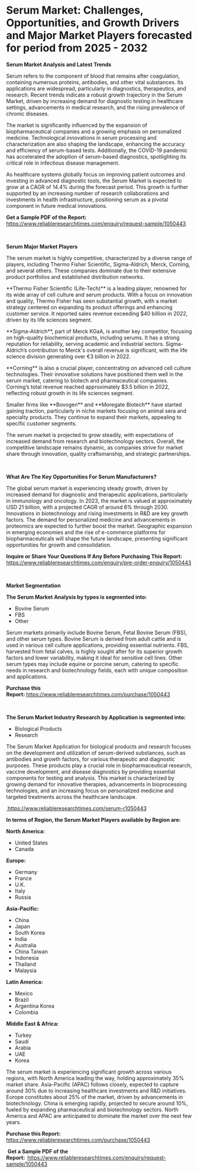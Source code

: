 <p><h1>Serum Market: Challenges, Opportunities, and Growth Drivers and Major Market Players forecasted for period from 2025 - 2032</h1></p><p><strong>Serum Market Analysis and Latest Trends</strong></p>
<p><p>Serum refers to the component of blood that remains after coagulation, containing numerous proteins, antibodies, and other vital substances. Its applications are widespread, particularly in diagnostics, therapeutics, and research. Recent trends indicate a robust growth trajectory in the Serum Market, driven by increasing demand for diagnostic testing in healthcare settings, advancements in medical research, and the rising prevalence of chronic diseases.</p><p>The market is significantly influenced by the expansion of biopharmaceutical companies and a growing emphasis on personalized medicine. Technological innovations in serum processing and characterization are also shaping the landscape, enhancing the accuracy and efficiency of serum-based tests. Additionally, the COVID-19 pandemic has accelerated the adoption of serum-based diagnostics, spotlighting its critical role in infectious disease management.</p><p>As healthcare systems globally focus on improving patient outcomes and investing in advanced diagnostic tools, the Serum Market is expected to grow at a CAGR of 14.4% during the forecast period. This growth is further supported by an increasing number of research collaborations and investments in health infrastructure, positioning serum as a pivotal component in future medical innovations.</p></p>
<p><strong>Get a Sample PDF of the Report:&nbsp;</strong> <a href="https://www.reliableresearchtimes.com/enquiry/request-sample/1050443?utm_campaign=2811&utm_medium=2&utm_source=Github&utm_content=ia&utm_term=19042025&utm_id=serum">https://www.reliableresearchtimes.com/enquiry/request-sample/1050443</a></p>
<p>&nbsp;</p>
<p><strong>Serum Major Market Players</strong></p>
<p><p>The serum market is highly competitive, characterized by a diverse range of players, including Thermo Fisher Scientific, Sigma-Aldrich, Merck, Corning, and several others. These companies dominate due to their extensive product portfolios and established distribution networks.</p><p>**Thermo Fisher Scientific (Life-Tech)** is a leading player, renowned for its wide array of cell culture and serum products. With a focus on innovation and quality, Thermo Fisher has seen substantial growth, with a market strategy centered on expanding its product offerings and enhancing customer service. It reported sales revenue exceeding $40 billion in 2022, driven by its life sciences segment.</p><p>**Sigma-Aldrich**, part of Merck KGaA, is another key competitor, focusing on high-quality biochemical products, including serums. It has a strong reputation for reliability, serving academic and industrial sectors. Sigma-Aldrich’s contribution to Merck's overall revenue is significant, with the life science division generating over €3 billion in 2022.</p><p>**Corning** is also a crucial player, concentrating on advanced cell culture technologies. Their innovative solutions have positioned them well in the serum market, catering to biotech and pharmaceutical companies. Corning’s total revenue reached approximately $3.5 billion in 2022, reflecting robust growth in its life sciences segment.</p><p>Smaller firms like **Bovogen** and **Moregate Biotech** have started gaining traction, particularly in niche markets focusing on animal sera and specialty products. They continue to expand their markets, appealing to specific customer segments.</p><p>The serum market is projected to grow steadily, with expectations of increased demand from research and biotechnology sectors. Overall, the competitive landscape remains dynamic, as companies strive for market share through innovation, quality craftsmanship, and strategic partnerships.</p></p>
<p>&nbsp;</p>
<p><strong>What Are The Key Opportunities For Serum Manufacturers?</strong></p>
<p><p>The global serum market is experiencing steady growth, driven by increased demand for diagnostic and therapeutic applications, particularly in immunology and oncology. In 2023, the market is valued at approximately USD 21 billion, with a projected CAGR of around 6% through 2030. Innovations in biotechnology and rising investments in R&D are key growth factors. The demand for personalized medicine and advancements in proteomics are expected to further boost the market. Geographic expansion in emerging economies and the rise of e-commerce platforms for biopharmaceuticals will shape the future landscape, presenting significant opportunities for growth and consolidation.</p></p>
<p><strong>Inquire or Share Your Questions If Any Before Purchasing This Report:</strong> <a href="https://www.reliableresearchtimes.com/enquiry/pre-order-enquiry/1050443?utm_campaign=2811&utm_medium=2&utm_source=Github&utm_content=ia&utm_term=19042025&utm_id=serum">https://www.reliableresearchtimes.com/enquiry/pre-order-enquiry/1050443</a></p>
<p>&nbsp;</p>
<p><strong>Market Segmentation</strong></p>
<p><strong>The Serum Market Analysis by types is segmented into:</strong></p>
<p><ul><li>Bovine Serum</li><li>FBS</li><li>Other</li></ul></p>
<p><p>Serum markets primarily include Bovine Serum, Fetal Bovine Serum (FBS), and other serum types. Bovine Serum is derived from adult cattle and is used in various cell culture applications, providing essential nutrients. FBS, harvested from fetal calves, is highly sought after for its superior growth factors and lower variability, making it ideal for sensitive cell lines. Other serum types may include equine or porcine serum, catering to specific needs in research and biotechnology fields, each with unique composition and applications.</p></p>
<p><strong>Purchase this Report:&nbsp;</strong><a href="https://www.reliableresearchtimes.com/purchase/1050443?utm_campaign=2811&utm_medium=2&utm_source=Github&utm_content=ia&utm_term=19042025&utm_id=serum">https://www.reliableresearchtimes.com/purchase/1050443</a></p>
<p>&nbsp;</p>
<p><strong>The Serum Market Industry Research by Application is segmented into:</strong></p>
<p><ul><li>Biological Products</li><li>Research</li></ul></p>
<p><p>The Serum Market Application for biological products and research focuses on the development and utilization of serum-derived substances, such as antibodies and growth factors, for various therapeutic and diagnostic purposes. These products play a crucial role in biopharmaceutical research, vaccine development, and disease diagnostics by providing essential components for testing and analysis. This market is characterized by growing demand for innovative therapies, advancements in bioprocessing technologies, and an increasing focus on personalized medicine and targeted treatments across the healthcare landscape.</p></p>
<p><a href="https://www.reliableresearchtimes.com/serum-r1050443?utm_campaign=2811&utm_medium=2&utm_source=Github&utm_content=ia&utm_term=19042025&utm_id=serum">&nbsp;https://www.reliableresearchtimes.com/serum-r1050443</a></p>
<p><strong>In terms of Region, the Serum Market Players available by Region are:</strong></p>
<p>
    <p> <strong> North America: </strong>
        <ul>
            <li>United States</li>
            <li>Canada</li>
        </ul>
        </p> 
    <p> <strong> Europe: </strong>
        <ul>
            <li>Germany</li>
            <li>France</li>
            <li>U.K.</li>
            <li>Italy</li>
            <li>Russia</li>
        </ul>
        </p> 
    <p> <strong> Asia-Pacific: </strong>
        <ul>
            <li>China</li>
            <li>Japan</li>
            <li>South Korea</li>
            <li>India</li>
            <li>Australia</li>
            <li>China Taiwan</li>
            <li>Indonesia</li>
            <li>Thailand</li>
            <li>Malaysia</li>
        </ul>
        </p> 
    <p> <strong> Latin America: </strong>
        <ul>
            <li>Mexico</li>
            <li>Brazil</li>
            <li>Argentina Korea</li>
            <li>Colombia</li>
        </ul>
        </p> 
    <p> <strong> Middle East & Africa: </strong>
        <ul>
            <li>Turkey</li>
            <li>Saudi</li>
            <li>Arabia</li>
            <li>UAE</li>
            <li>Korea</li>
        </ul>
    </p>
    </p>
<p><p>The serum market is experiencing significant growth across various regions, with North America leading the way, holding approximately 35% market share. Asia-Pacific (APAC) follows closely, expected to capture around 30% due to increasing healthcare investments and R&D initiatives. Europe constitutes about 25% of the market, driven by advancements in biotechnology. China is emerging rapidly, projected to secure around 10%, fueled by expanding pharmaceutical and biotechnology sectors. North America and APAC are anticipated to dominate the market over the next few years.</p></p>
<p><strong>Purchase this Report: </strong><a href="https://www.reliableresearchtimes.com/purchase/1050443?utm_campaign=2811&utm_medium=2&utm_source=Github&utm_content=ia&utm_term=19042025&utm_id=serum">https://www.reliableresearchtimes.com/purchase/1050443</a></p>
<p>&nbsp;<strong>Get a Sample PDF of the Report:&nbsp;&nbsp;</strong><a href="https://www.reliableresearchtimes.com/enquiry/request-sample/1050443?utm_campaign=2811&utm_medium=2&utm_source=Github&utm_content=ia&utm_term=19042025&utm_id=serum">https://www.reliableresearchtimes.com/enquiry/request-sample/1050443</a></p>
<p><strong></strong></p>
<p><p></p><p></p><p></p></p>